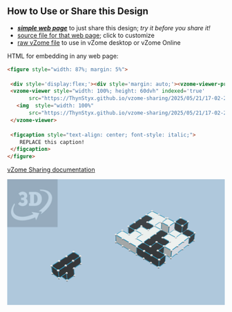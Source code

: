 
## How to Use or Share this Design

 - [***simple web page***](<https://ThynStyx.github.io/vzome-sharing/2025/05/21/17-02-20-Gobus-puzzle-with-scenes-2/>) to just share this design; *try it before you share it!*
 - [source file for that web page](<https://github.com/ThynStyx/vzome-sharing/edit/main/2025/05/21/17-02-20-Gobus-puzzle-with-scenes-2/index.md>); click to customize
 - [raw vZome file](<https://raw.githubusercontent.com/ThynStyx/vzome-sharing/main/2025/05/21/17-02-20-Gobus-puzzle-with-scenes-2/Gobus-puzzle-with-scenes-2.vZome>) to use in vZome desktop or vZome Online
 
 HTML for embedding in any web page:
 ```html
<figure style="width: 87%; margin: 5%">
  
  <div style='display:flex;'><div style='margin: auto;'><vzome-viewer-previous label='prev step'></vzome-viewer-previous><vzome-viewer-next label='next step'></vzome-viewer-next></div></div>
  <vzome-viewer style="width: 100%; height: 60dvh" indexed='true'
        src="https://ThynStyx.github.io/vzome-sharing/2025/05/21/17-02-20-Gobus-puzzle-with-scenes-2/Gobus-puzzle-with-scenes-2.vZome" >
    <img  style="width: 100%"
        src="https://ThynStyx.github.io/vzome-sharing/2025/05/21/17-02-20-Gobus-puzzle-with-scenes-2/Gobus-puzzle-with-scenes-2.png" >
  </vzome-viewer>

  <figcaption style="text-align: center; font-style: italic;">
     REPLACE this caption!
  </figcaption>
</figure>

 ```

[vZome Sharing documentation](https://vzome.github.io/vzome/sharing.html#how-it-works)

![Image](<Gobus-puzzle-with-scenes-2.png>)


